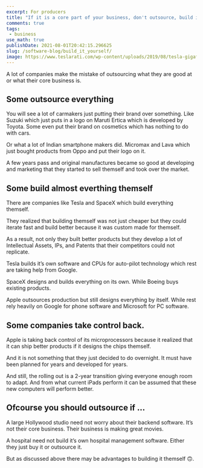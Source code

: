 ```yaml
---
excerpt: For producers
title: "If it is a core part of your business, don't outsource, build it yourself."
comments: true
tags:
 - business
use_math: true
publishDate: 2021-08-01T20:42:15.296625
slug: /software-blog/build_it_yourself/
image: https://www.teslarati.com/wp-content/uploads/2019/08/tesla-gigafactory-4-europe.jpg
---
```


A lot of companies make the mistake of outsourcing what they are good at or what their core business is.

## Some outsource everything

You will see a lot of carmakers just putting their brand over something. Like Suzuki which just puts in a logo on Maruti Ertica which is developed by Toyota. Some even put their brand on cosmetics which has nothing to do with cars.

Or what a lot of Indian smartphone makers did. Micromax and Lava which just bought products from Oppo and put their logo on it.

A few years pass and original manufactures became so good at developing and marketing that they started to sell themself and took over the market.

## Some build almost everthing themself

There are companies like Tesla and SpaceX which build everything themself.

They realized that building themself was not just cheaper but they could iterate fast and build better because it was custom made for themself.

As a result, not only they built better products but they develop a lot of Intellectual Assets, IPs, and Patents that their competitors could not replicate.

Tesla builds it’s own software and CPUs for auto-pilot technology which rest are taking help from Google.

SpaceX designs and builds everything on its own. While Boeing buys existing products.

Apple outsources production but still designs everything by itself. While rest rely heavily on Google for phone software and Microsoft for PC software.

## Some companies take control back.

Apple is taking back control of its microprocessors because it realized that it can ship better products if it designs the chips themself.

And it is not something that they just decided to do overnight. It must have been planned for years and developed for years.

And still, the rolling out is a 2-year transition giving everyone enough room to adapt. And from what current iPads perform it can be assumed that these new computers will perform better.

## Ofcourse you should outsource if ...

A large Hollywood studio need not worry about their backend software. It’s not their core business. Their business is making great movies.

A hospital need not build it’s own hospital management software. Either they just buy it or outsource it.

But as discussed above there may be advantages to building it themself 🙃.